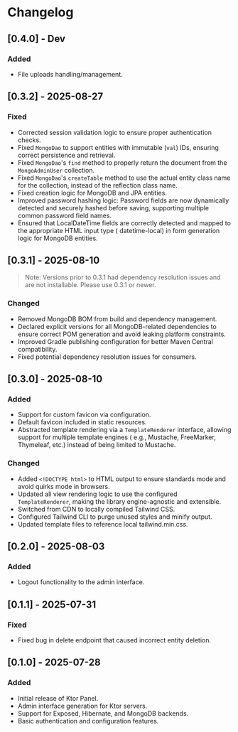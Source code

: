 # Changelog

## [0.4.0] - Dev

### Added

- File uploads handling/management.

## [0.3.2] - 2025-08-27

### Fixed

- Corrected session validation logic to ensure proper authentication checks.
- Fixed `MongoDao` to support entities with immutable (`val`) IDs, ensuring correct persistence and retrieval.
- Fixed `MongoDao`'s `find` method to properly return the document from the `MongoAdminUser` collection.
- Fixed `MongoDao`'s `createTable` method to use the actual entity class name for the collection, instead of the
  reflection class name.
- Fixed creation logic for MongoDB and JPA entities.
- Improved password hashing logic: Password fields are now dynamically detected and securely hashed before saving,
  supporting multiple common password field names.
- Ensured that LocalDateTime fields are correctly detected and mapped to the appropriate HTML input type (
  datetime-local) in form generation logic for MongoDB entities.

## [0.3.1] - 2025-08-10

> Note: Versions prior to 0.3.1 had dependency resolution issues and are not installable. Please use 0.3.1 or newer.

### Changed

- Removed MongoDB BOM from build and dependency management.
- Declared explicit versions for all MongoDB-related dependencies to ensure correct POM generation and avoid leaking
  platform constraints.
- Improved Gradle publishing configuration for better Maven Central compatibility.
- Fixed potential dependency resolution issues for consumers.

## [0.3.0] - 2025-08-10

### Added

- Support for custom favicon via configuration.
- Default favicon included in static resources.
- Abstracted template rendering via a `TemplateRenderer` interface, allowing support for multiple template engines (
  e.g., Mustache, FreeMarker, Thymeleaf, etc.) instead of being limited to Mustache.

### Changed

- Added `<!DOCTYPE html>` to HTML output to ensure standards mode and avoid quirks mode in browsers.
- Updated all view rendering logic to use the configured `TemplateRenderer`, making the library engine-agnostic and
  extensible.
- Switched from CDN to locally compiled Tailwind CSS.
- Configured Tailwind CLI to purge unused styles and minify output.
- Updated template files to reference local tailwind.min.css.

## [0.2.0] - 2025-08-03

### Added

- Logout functionality to the admin interface.

## [0.1.1] - 2025-07-31

### Fixed

- Fixed bug in delete endpoint that caused incorrect entity deletion.

## [0.1.0] - 2025-07-28

### Added

- Initial release of Ktor Panel.
- Admin interface generation for Ktor servers.
- Support for Exposed, Hibernate, and MongoDB backends.
- Basic authentication and configuration features.